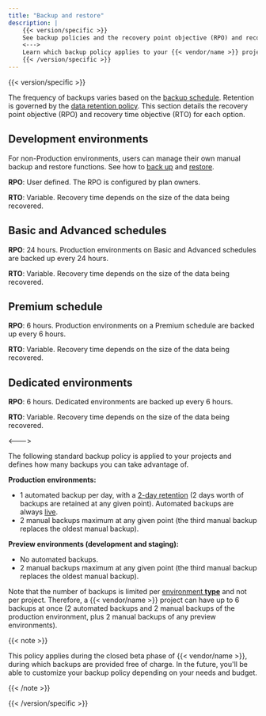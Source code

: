 ```yaml
---
title: "Backup and restore"
description: |
    {{< version/specific >}}
    See backup policies and the recovery point objective (RPO) and recovery time objective (RTO) for various schedules.
    <--->
    Learn which backup policy applies to your {{< vendor/name >}} projects.
    {{< /version/specific >}}
---
```


{{< version/specific >}}
<!-- Platform.sh -->

The frequency of backups varies based on the [backup schedule](../environments/backup.md#backup-schedule).
Retention is governed by the [data retention policy](./data-retention.md).
This section details the recovery point objective (RPO) and recovery time objective (RTO) for each option.

## Development environments

For non-Production environments, users can manage their own manual backup and restore functions.
See how to [back up](../environments/backup.md#create-a-manual-backup) and [restore](../environments/restore.md).

**RPO**: User defined.
The RPO is configured by plan owners.

**RTO**: Variable.
Recovery time depends on the size of the data being recovered.

## Basic and Advanced schedules

**RPO**: 24 hours.
Production environments on Basic and Advanced schedules are backed up every 24 hours.

**RTO**: Variable.
Recovery time depends on the size of the data being recovered.

## Premium schedule

**RPO**: 6 hours.
Production environments on a Premium schedule are backed up every 6 hours.

**RTO**: Variable.
Recovery time depends on the size of the data being recovered.

## Dedicated environments

**RPO**: 6 hours.
Dedicated environments are backed up every 6 hours.

**RTO**: Variable.
Recovery time depends on the size of the data being recovered.

<--->
<!-- Upsun -->

The following standard backup policy is applied to your projects and defines how many backups you can take advantage of.

**Production environments:**
- 1 automated backup per day, with a [2-day retention](/security/data-retention.md) (2 days worth of backups are retained at any given point).
  Automated backups are always [live](/environments/backup.md#live-backups).
- 2 manual backups maximum at any given point (the third manual backup replaces the oldest manual backup).

**Preview environments (development and staging):**
- No automated backups.
- 2 manual backups maximum at any given point (the third manual backup replaces the oldest manual backup).

Note that the number of backups is limited per [environment **type**](/other/glossary.md#preview-environments) and not per project.
Therefore, a {{< vendor/name >}} project can have up to 6 backups at once (2 automated backups and 2 manual backups of the production environment,
plus 2 manual backups of any preview environments).

{{< note >}}

This policy applies during the closed beta phase of {{< vendor/name >}},
during which backups are provided free of charge.
In the future, you'll be able to customize your backup policy depending on your needs and budget.

{{< /note >}}

{{< /version/specific >}}
